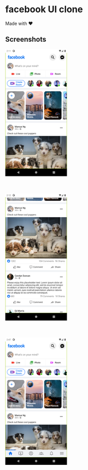 # facebook UI clone

Made with ❤️️

## Screenshots

<img src='screenshots/home.png' height=400 />
<br/>
<br/>
<br/>
<br/>
<img src='screenshots/home-two.png' height=400 >
<br/>
<br/>
<br/>
<br/>
<img src='screenshots/bottombar.png' height=400 >
